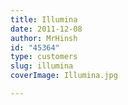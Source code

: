 ```yaml
---
title: Illumina
date: 2011-12-08
author: MrHinsh
id: "45364"
type: customers
slug: illumina
coverImage: Illumina.jpg

---
```







